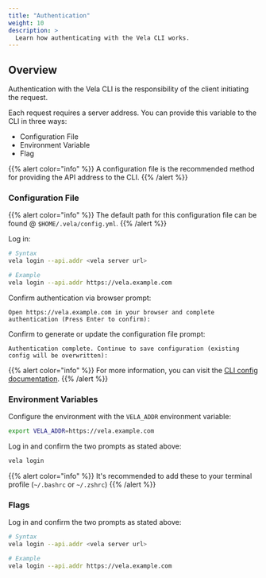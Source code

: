 ```yaml
---
title: "Authentication"
weight: 10
description: >
  Learn how authenticating with the Vela CLI works.
---
```


## Overview

Authentication with the Vela CLI is the responsibility of the client initiating the request.

Each request requires a server address. You can provide this variable to the CLI in three ways:

- Configuration File
- Environment Variable
- Flag

{{% alert color="info" %}}
A configuration file is the recommended method for providing the API address to the CLI.
{{% /alert %}}

### Configuration File

{{% alert color="info" %}}
The default path for this configuration file can be found @ `$HOME/.vela/config.yml`.
{{% /alert %}}

Log in:

```sh
# Syntax
vela login --api.addr <vela server url>

# Example
vela login --api.addr https://vela.example.com
```

Confirm authentication via browser prompt:

```
Open https://vela.example.com in your browser and complete authentication (Press Enter to confirm):
```

Confirm to generate or update the configuration file prompt:

```
Authentication complete. Continue to save configuration (existing config will be overwritten):
```

{{% alert color="info" %}}
For more information, you can visit the [CLI config documentation](/docs/reference/cli/config/).
{{% /alert %}}

### Environment Variables

Configure the environment with the `VELA_ADDR` environment variable:

```sh
export VELA_ADDR=https://vela.example.com
```

Log in and confirm the two prompts as stated above:

```sh
vela login
```

{{% alert color="info" %}}
It's recommended to add these to your terminal profile (`~/.bashrc` or `~/.zshrc`)
{{% /alert %}}

### Flags

Log in and confirm the two prompts as stated above:

```sh
# Syntax
vela login --api.addr <vela server url>

# Example
vela login --api.addr https://vela.example.com
```
